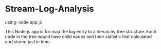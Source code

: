# Stream-Log-Analysis
using: node app.js

This Node.js app is for map the log entry to a hierarchy tree structure. Each node in the tree would have child nodes and their statistic that calculated and stored just in time.